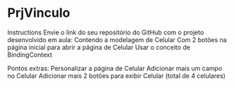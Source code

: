 # PrjVinculo

Instructions
Envie o link do seu repositório do GitHub com o projeto desenvolvido em aula:
Contendo a modelagem de Celular
Com 2 botões na página inicial para abrir a página de Celular
Usar o conceito de BindingContext

Pontos extras:
Personalizar a página de Celular
Adicionar mais um campo no Celular
Adicionar mais 2 botões para exibir Celular (total de 4 celulares)
